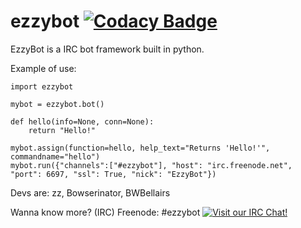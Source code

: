 # ezzybot [![Codacy Badge](https://api.codacy.com/project/badge/grade/6f9c84a479754bbb945d6ac4cf4cdbb1)](https://www.codacy.com/app/me_64/ezzybot)

EzzyBot is a IRC bot framework built in python.

Example of use:

```
import ezzybot

mybot = ezzybot.bot()

def hello(info=None, conn=None):
    return "Hello!"

mybot.assign(function=hello, help_text="Returns 'Hello!'", commandname="hello")
mybot.run({"channels":["#ezzybot"], "host": "irc.freenode.net", "port": 6697, "ssl": True, "nick": "EzzyBot"})
```



Devs are: zz, Bowserinator, BWBellairs

Wanna know more? (IRC) Freenode: #ezzybot
[![Visit our IRC Chat!](https://kiwiirc.com/buttons/chat.freenode.net/ezzybot.png)](https://kiwiirc.com/client/chat.freenode.net/?nick=ezzy|?&theme=cli#ezzybot)
